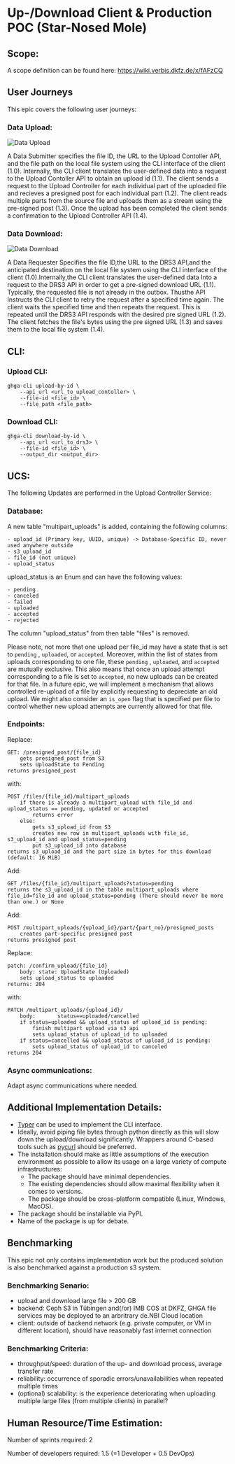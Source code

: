 # Up-/Download Client & Production POC (Star-Nosed Mole)

## Scope:
A scope definition can be found here: https://wiki.verbis.dkfz.de/x/fAFzCQ

## User Journeys

This epic covers the following user journeys:

### Data Upload:
![Data Upload](./images/multipart_data_upload.jpg)

A Data Submitter specifies the file ID, the URL to the Upload Contoller API, and the file path on the local file system using the CLI interface of the client (1.0). Internally, the CLI client translates the user-defined data into a request to the Upload Contoller API to obtain an upload id (1.1). The client sends a request to the Upload Controller for each individual part of the uploaded file and recieves a presigned post for each individual part (1.2). The client reads multiple parts from the source file and uploads them as a stream using the pre-signed post (1.3). Once the upload has been completed the client sends a confirmation to the Upload Controller API (1.4).


### Data Download:
![Data Download](./images/data_download.jpg)

A Data Requester Specifies the file ID,the URL to the DRS3 API,and the anticipated destination on the local file system using the CLI interface of the client (1.0).Internally,the CLI client translates the user-defined data Into a request to the DRS3 API in order to get a pre-signed download URL (1.1). Typically, the requested file is not already in the outbox. Thusthe API Instructs the CLI client to retry the request after a specified time again. The client waits the specified time and then repeats the request. This is repeated until the DRS3 API responds with the desired pre signed URL (1.2). The client fetches the file's bytes using the pre signed URL (1.3) and saves them to the local file system (1.4).



## CLI:

### Upload CLI:
```
ghga-cli upload-by-id \
    --api_url <url_to_upload_contoller> \
    --file-id <file_id> \
    --file_path <file_path>
```


### Download CLI:
```
ghga-cli download-by-id \
    --api_url <url_to_drs3> \
    --file-id <file_id> \
    --output_dir <output_dir>
```

## UCS:

The following Updates are performed in the Upload Controller Service:

### Database:

A new table "multipart_uploads" is added, containing the following columns:
```
- upload_id (Primary key, UUID, unique) -> Database-Specific ID, never used anywhere outside
- s3_upload_id
- file_id (not unique)
- upload_status
```

upload_status is an Enum and can have the following values:

```
- pending
- canceled
- failed
- uploaded
- accepted
- rejected
```

The column "upload_status" from then table "files" is removed.

Please note, not more that one upload per file_id may have a state that is set to `pending` , `uploaded`, or `accepted`. Moreover, within the list of states from uploads corresponding to one file, these `pending` , `uploaded`, and `accepted` are mutually exclusive.
This also means that once an upload attempt corresponding to a file is set to `accepted`, no new uploads can be created for that file. In a future epic, we will implement a mechanism that allows controlled re-upload of a file by explicitly requesting to depreciate an old upload. We might also consider an `is_open` flag that is specified per file to control whether new upload attempts are currently allowed for that file.

### Endpoints:


Replace:
```
GET: /presigned_post/{file_id}
    gets presigned_post from S3
    sets UploadState to Pending
returns presigned_post
```

with:
```
POST /files/{file_id}/multipart_uploads
    if there is already a multipart_upload with file_id and upload_status == pending, updated or accepted
        returns error
    else:
        gets s3_upload_id from S3
        creates new row in multipart_uploads with file_id, s3_upload_id and upload_status=pending
        put s3_upload_id into database
returns s3_upload_id and the part size in bytes for this download (default: 16 MiB)
```

Add:
```
GET /files/{file_id}/multipart_uploads?status=pending
returns the s3_upload_id in the table multipart_uploads where file_id=file_id and upload_status=pending (There should never be more than one.) or None
```

Add:
```
POST /multipart_uploads/{upload_id}/part/{part_no}/presigned_posts
    creates part-specific presigned post
returns presigned post
```

Replace:
```
patch: /confirm_upload/{file_id}
    body: state: UploadState (Uploaded)
    sets upload_status to uploaded
returns: 204
```

with:
```
PATCH /multipart_uploads/{upload_id}/
    body:       status==uploaded/cancelled
    if status=uploaded && upload_status of upload_id is pending:
        finish multipart upload via s3 api
        sets upload_status of upload_id to uploaded
    if status=cancelled && upload_status of upload_id is pending:
        sets upload_status of upload_id to canceled
returns 204
```

### Async communications:

Adapt async communications where needed.


## Additional Implementation Details:

- [Typer](https://typer.tiangolo.com/) can be used to implement the CLI interface.
- Ideally, avoid piping file bytes through python directly as this will slow down the upload/download significantly. Wrappers around C-based tools such as [pycurl](http://pycurl.io/docs/latest/) should be preferred.
- The installation should make as little assumptions of the execution environment as possible to allow its usage on a large variety of compute infrastructures:
    - The package should have minimal dependencies.
    - The existing dependencies should allow maximal flexibility when it comes to versions.
    - The package should be cross-platform compatible (Linux, Windows, MacOS).
- The package should be installable via PyPI.
- Name of the package is up for debate.

## Benchmarking
This epic not only contains implementation work but the produced solution is also benchmarked against a production s3 system.

### Benchmarking Senario:
- upload and download large file > 200 GB
- backend: Ceph S3 in Tübingen and(/or) IMB COS at DKFZ, GHGA file services may be deployed to an arbritrary de.NBI Cloud location
- client: outside of backend network (e.g. private computer, or VM in different location), should have reasonably fast internet connection

### Benchmarking Criteria:
- throughput/speed: duration of the up- and download process, average transfer rate
- reliability: occurrence of sporadic errors/unavailabilities when repeated multiple times
- (optional) scalability: is the experience deteriorating when uploading multiple large files (from multiple clients) in parallel?


## Human Resource/Time Estimation:

Number of sprints required: 2

Number of developers required: 1.5 (=1 Developer + 0.5 DevOps)
